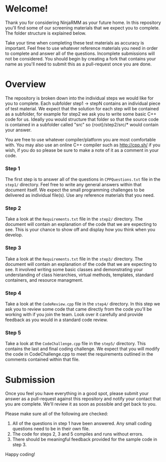 # Welcome!
Thank you for considering NinjaRMM as your future home. In this repository you'll find some of our screening materials that we expect you to complete. The folder structure is explained below. 

Take your time when completing these test materials as accuracy is important. Feel free to use whatever reference materials you need in order to complete and answer all of the questions. Incomplete submissions will not be considered. You should begin by creating a fork that contains your name as you'll need to submit this as a pull-request once you are done. 

# Overview
The repository is broken down into the individual steps we would like for you to complete. Each subfolder step1 -> stepN contains an individual piece of test material. We expect that the solution for each step will be contained as a subfolder, for example for step2 we ask you to write some basic C++ code for us. Ideally you would structure that folder so that the source code is contained in a subfolder called "src" so {root}/step2/src/* would contain your answer. 

You are free to use whatever compiler/platform you are most comfortable with. You may also use an online C++ compiler such as http://cpp.sh/ if you wish, if you do so please be sure to make a note of it as a comment in your code. 

### Step 1 
The first step is to answer all of the questions in `CPPQuestions.txt` file in the `step1/` directory. Feel free to write any general answers within that document itself. We expect the small programming challenges to be delivered as individual file(s). Use any reference materials that you need.

### Step 2
Take a look at the `Requirements.txt` file in the `step2/` directory. The document will contain an explanation of the code that we are expecting to see. This is your chance to show off and display how you think when you develop.

### Step 3
Take a look at the `Requirements.txt` file in the `step3/` directory. The document will contain an explanation of the code that we are expecting to see. It involved writing some basic classes and demonstrating your understanding of class hierarchies, virtual methods, templates, standard containers, and resource managment. 

### Step 4
Take a look at the `CodeReview.cpp` file in the `step4/` directory. In this step we ask you to review some code that came directly from the code you'll be working with if you join the team. Look over it carefully and provide feedback as you would in a standard code review.

### Step 5
Take a look at the `CodeChallenge.cpp` file in the `step5/` directory. This contains the last and final coding challenge. We expect that you will modify the code in CodeChallenge.cpp to meet the requirements outlined in the comments contained within that file. 

# Submission
Once you feel you have everything in a good spot, please submit your answer as a pull-request against this repository and notify your contact that you are complete. We'll review it as soon as possible and get back to you.

Please make sure all of the following are checked:
1. All of the questions in step 1 have been answered. 
Any small coding questions need to be in their own file.
2. The code for steps 2, 3 and 5 compiles and runs without errors. 
3. There should be meaningful feedback provided for the sample code in step 3.

Happy coding!
